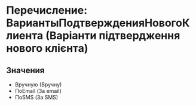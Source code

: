 ﻿# Перечисление: ВариантыПодтвержденияНовогоКлиента (Варіанти підтвердження нового клієнта)

## Значения

- Вручную (Вручну)
- ПоEmail (За email)
- ПоSMS (За SMS)

